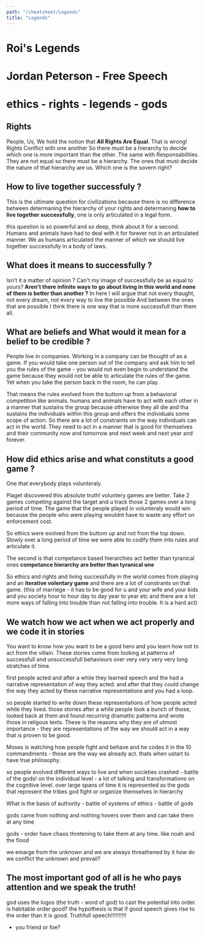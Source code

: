 ```yaml
---
path: "/cheatsheet/Legends"
title: "Legends"
---
```


Roi's Legends
===============

# Jordan Peterson - Free Speech

# ethics - rights - legends - gods
## Rights

People, Us, We hold the notion that **All Rights Are Equal**. That is wrong!
Rights Conflict with one another So there must be a hierarchy to decide which one is more important than the other.
The same with Responsabilities. They are not equal so there must be a hierarchy.
The ones that must decide the nature of that hierarchy are us. Which one is the sovern right?

## How to live together successfuly ?
This is the ultimate question for civilizations because there is no difference between determaning the hierarchy of your rights and determaning **how to live together successfully**, one is only articulated in a legal form.

this question is so powerful and so deep, think about it for a second.
Humans and animals have had to deal with it for forever not in an articulated manner.
We as humans articulated the manner of which we should live together successfully in a body of laws.

## What does it means to successfully ?
Isn't it a matter of opinion ? Can't my image of successfully be as equal to yours?
**Aren't there infinite ways to go about living in this world and none of them is better than another ?**
In here I will argue that not every thaught, not every dream, not every way to live the possible
And between the ones that are possible I think there is one way that is more successfull than them all.

## What are beliefs and What would it mean for a belief to be credible ?
People live in companies. Working in a company can be thought of as a game.
If you would take one person out of the company and ask him to tell you the rules of the game - you would not even begin to understand the game because they would not be able to articulate the rules of the game. Yet when you take the person back in the room, he can play.

That means the rules evolved from the buttom up from a behavioral competition like animals.
humans and animals have to act with each other in a manner that sustains the group because otherwise they all die and tha sustains the individuals within this group and offers the individuals some scope of action.
So there are a lot of constraints on the way individuals can act in the world. 
They need to act in a manner that is good for themselves and their community now and tomorrow and next week and next year and forever.

## How did ethics arise and what constituts a good game ?
One that everybody plays volunteraly.

Piaget discovered this absolute truth! voluntery games are better.
Take 2 games competing against the target and u track those 2 games over a long period of time.
The game that the people played in volunteraly would win because the people who were playing wouldnt have to waste any effort on enforcement cost.

So ethics were evolved from the buttom up and not from the top down. Slowly over a long period of time we were able to codify them into rules and articulate it.

The second is that competance based hierarchies act better than tyranical ones
**competance hierarchy are better than tyranical one**

So ethics and rights and living successfully in the world comes from playing and an **iterative volentary game** and there are a lot of constrants on that game. (this of marriege - it has to be good for u and your wife and your kids and you society hour to hour day to day year to year etc and there are a lot more ways of falling into trouble than not falling into trouble. It is a hard act)

## We watch how we act when we act properly and we code it in stories
You want to know how you want to be a good hero and you learn how not to act from the villain.
These stories come from looking at patterns of successfull and unsuccessfull behaviours over very very very very long stratches of time.

first people acted and after a while they learned speech and the had a narrative representation of way they acted. and after that they could change the way they acted by these narrative representations and you had a loop.

so people started to write down these representations of how people acted while they lived. those stories
after a while people took a bunch of those, looked back at them and found recurring dramattic patterns and wrote those in religous texts. These is the reasons why they are of utmost importance - they are representations of the way we should act in a way that is proven to be good.

Moses is watching how people fight and behave and he codes it in the 10 commandments - those are the way we already act.
thats when ustart to have true philosophy.

so people evolved different ways to live and when societies crashed - battle of the gods!
on the individual level - a lot of talking and transformations on the cognitive level.
over large spans of time it is represented as the gods that represent the tribes god fight or organize themselves in hierarchy

What is the basis of authority - battle of systems of ethics - battle of gods

gods came from nothing and nothing hovers over them and can take them at any time

gods - order have chaos thretening to take them at any time.
like noah and the flood

we emarge from the unknown and we are always threathened by it
how do we conflict the unknown and prevail?

## The most important god of all is he who pays attention and we speak the truth!
god uses the logos (the truth - word of god) to cast the potential into order.
is habitable order good? the hypothesis is that if good speech gives rise to the order than it is good.
Truthfull speech!!!!!!!!!!


* you friend or foe?